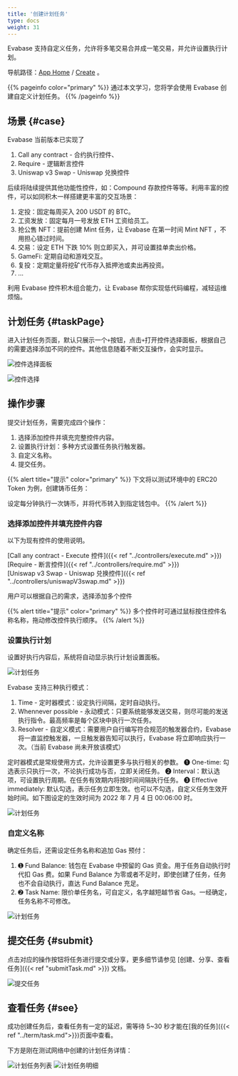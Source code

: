 ```yaml
---
title: '创建计划任务'
type: docs
weight: 31
---
```


Evabase 支持自定义任务，允许将多笔交易合并成一笔交易，并允许设置执行计划。

导航路径：[App Home](https://app.evabase.net) / [Create](https://app.evabase.xyz/create) 。

{{% pageinfo color="primary" %}}
通过本文学习，您将学会使用 Evabase 创建自定义计划任务。
{{% /pageinfo %}}

## 场景 {#case}

Evabase 当前版本已实现了

1. Call any contract - 合约执行控件、
2. Require - 逻辑断言控件
3. Uniswap v3 Swap - Uniswap 兑换控件

后续将陆续提供其他功能性控件，如：Compound 存款控件等等。利用丰富的控件，可以如同积木一样搭建更丰富的交互场景：

1. 定投：固定每周买入 200 USDT 的 BTC。
2. 工资发放：固定每月一号发放 ETH 工资给员工。
3. 抢公售 NFT：提前创建 Mint 任务，让 Evabase 在第一时间 Mint NFT ，不用担心错过时间。
4. 交易：设定 ETH 下跌 10% 则立即买入，并可设置挂单卖出价格。
5. GameFi: 定期自动和游戏交互。
6. 复投：定期定量将挖矿代币存入抵押池或卖出再投资。
7. ...

利用 Evabase 控件积木组合能力，让 Evabase 帮你实现低代码编程，减轻运维烦恼。

## 计划任务 {#taskPage}

进入计划任务页面，默认只展示一个`+`按钮，点击`+`打开控件选择面板，根据自己的需要选择添加不同的控件。其他信息随着不断交互操作，会实时显示。

![控件选择面板](/img/task01.jpeg)

![控件选择](/img/selectBlock.jpeg)

## 操作步骤

提交计划任务，需要完成四个操作：

1. 选择添加控件并填充完整控件内容。
2. 设置执行计划：多种方式设置任务执行触发器。
3. 自定义名称。
4. 提交任务。

{{% alert title="提示" color="primary" %}}
下文将以测试环境中的 ERC20 Token 为例，创建铸币任务：

设定每分钟执行一次铸币，并将代币转入到指定钱包中。
{{% /alert %}}

### 选择添加控件并填充控件内容

以下为现有控件的使用说明。

[Call any contract - Execute 控件]({{< ref "../controllers/execute.md" >}})  
[Require - 断言控件]({{< ref "../controllers/require.md" >}})  
[Uniswap v3 Swap - Uniswap 兑换控件]({{< ref "../controllers/uniswapV3swap.md" >}})

用户可以根据自己的需求，选择添加多个控件

{{% alert title="提示" color="primary" %}}
多个控件时可通过鼠标按住控件名称名称，拖动修改控件执行顺序。
{{% /alert %}}

### 设置执行计划

设置好执行内容后，系统将自动显示执行计划设置面板。

![计划任务](/img/task05.png)

Evabase 支持三种执行模式：

1. Time - 定时器模式：设定执行间隔，定时自动执行。
2. Whennever possible - 永动模式：只要系统能够发送交易，则尽可能的发送执行指令。最高频率是每个区块中执行一次任务。
3. Resolver - 自定义模式：需要用户自行编写符合规范的触发器合约，Evabase 将一直监控触发器，一旦触发器告知可以执行，Evabase 将立即响应执行一次。（当前 Evabase 尚未开放该模式）

定时器模式是常规使用方式，允许设置更多与执行相关的参数。
➊ One-time: 勾选表示只执行一次，不论执行成功与否，立即关闭任务。
➋ Interval：默认选项，可设置执行周期。在任务有效期内将按时间间隔执行任务。
➌ Effective immediately: 默认勾选，表示任务立即生效。也可以不勾选，自定义任务生效开始时间。如下图设定的生效时间为 2022 年 7 月 4 日 00:06:00 时。

![计划任务](/img/task07.png)

### 自定义名称

确定任务后，还需设定任务名称和追加 Gas 预付：

1. ➊ Fund Balance: 钱包在 Evabase 中预留的 Gas 资金。用于任务自动执行时代扣 Gas 费。如果 Fund Balance 为零或者不足时，即使创建了任务，任务也不会自动执行，直达 Fund Balance 充足。
2. ➋ Task Name: 限价单任务名，可自定义，名字越短越节省 Gas。一经确定，任务名称不可修改。

![计划任务](/img/task08.png)

## 提交任务 {#submit}

点击对应的操作按钮将任务进行提交或分享，更多细节请参见 [创建、分享、查看任务]({{< ref "submitTask.md" >}}) 文档。

![提交任务](/img/task09.png)

## 查看任务 {#see}

成功创建任务后，查看任务有一定的延迟，需等待 5~30 秒才能在[我的任务]({{< ref "../term/task.md">}})页面中查看。

下方是刚在测试网络中创建的计划任务详情：

![计划任务列表](/img/task11.png)
![计划任务明细](/img/task12.png)

<!-- ➊ ➋ ➌ ➍ ➎ ➏ ➐ ➑ ➒ ➓ -->
